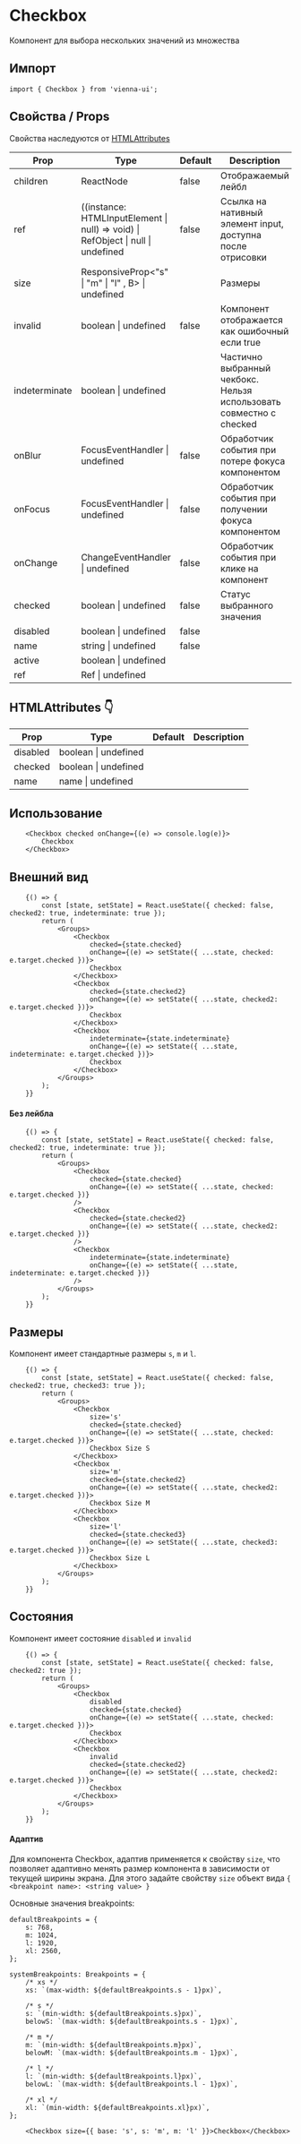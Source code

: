 # Checkbox

Компонент для выбора нескольких значений из множества

## Импорт

```
import { Checkbox } from 'vienna-ui';
```

## Свойства / Props

Свойства наследуются от [HTMLAttributes<HTMLLabelElement>](https://github.com/DefinitelyTyped/DefinitelyTyped/blob/master/types/react/index.d.ts#L1746)

| Prop | Type | Default | Description |
| --- | --- | --- | --- |
| children | ReactNode | false | Отображаемый лейбл |
| ref | ((instance: HTMLInputElement \| null) => void) \| RefObject \| null \| undefined | false | Сcылка на нативный элемент input, доступна после отрисовки |
| size | ResponsiveProp<"s" \| "m" \| "l" , B> \| undefined | | Размеры |
| invalid | boolean \| undefined | false | Компонент отображается как ошибочный если true |
| indeterminate | boolean \| undefined |  | Частично выбранный чекбокс. Нельзя использовать совместно с checked |
| onBlur | FocusEventHandler<HTMLInputElement> \| undefined | false | Обработчик события при потере фокуса компонентом |
| onFocus | FocusEventHandler<HTMLInputElement>  \| undefined | false | Обработчик события при получении фокуса компонентом |
| onChange | ChangeEventHandler<HTMLInputElement> \| undefined | false | Обработчик события при клике на компонент |
| checked | boolean \| undefined | false | Статус выбранного значения |
| disabled | boolean \| undefined | false |
| name | string \| undefined | false |
| active | boolean \| undefined |
| ref | Ref<HTMLInputElement> \| undefined |


## HTMLAttributes 👇

| Prop | Type | Default | Description |
| --- | --- | --- | --- |
| disabled | boolean \| undefined |
| checked | boolean \| undefined |
| name |  name \| undefined |

## Использование

```
    <Checkbox checked onChange={(e) => console.log(e)}>
        Checkbox
    </Checkbox>
```

## Внешний вид
```
    {() => {
        const [state, setState] = React.useState({ checked: false, checked2: true, indeterminate: true });
        return (
            <Groups>
                <Checkbox
                    checked={state.checked}
                    onChange={(e) => setState({ ...state, checked: e.target.checked })}>
                    Checkbox
                </Checkbox>
                <Checkbox
                    checked={state.checked2}
                    onChange={(e) => setState({ ...state, checked2: e.target.checked })}>
                    Checkbox
                </Checkbox>
                <Checkbox
                    indeterminate={state.indeterminate}
                    onChange={(e) => setState({ ...state, indeterminate: e.target.checked })}>
                    Checkbox
                </Checkbox>
            </Groups>
        );
    }}
```

#### Без лейбла

```
    {() => {
        const [state, setState] = React.useState({ checked: false, checked2: true, indeterminate: true });
        return (
            <Groups>
                <Checkbox
                    checked={state.checked}
                    onChange={(e) => setState({ ...state, checked: e.target.checked })}
                />
                <Checkbox
                    checked={state.checked2}
                    onChange={(e) => setState({ ...state, checked2: e.target.checked })}
                />
                <Checkbox
                    indeterminate={state.indeterminate}
                    onChange={(e) => setState({ ...state, indeterminate: e.target.checked })}
                />
            </Groups>
        );
    }}
```

## Размеры

Компонент имеет стандартные размеры `s`, `m` и `l`.

```
    {() => {
        const [state, setState] = React.useState({ checked: false, checked2: true, checked3: true });
        return (
            <Groups>
                <Checkbox
                    size='s'
                    checked={state.checked}
                    onChange={(e) => setState({ ...state, checked: e.target.checked })}>
                    Checkbox Size S
                </Checkbox>
                <Checkbox
                    size='m'
                    checked={state.checked2}
                    onChange={(e) => setState({ ...state, checked2: e.target.checked })}>
                    Checkbox Size M
                </Checkbox>
                <Checkbox
                    size='l'
                    checked={state.checked3}
                    onChange={(e) => setState({ ...state, checked3: e.target.checked })}>
                    Checkbox Size L
                </Checkbox>
            </Groups>
        );
    }}
```

## Состояния

Компонент имеет состояние `disabled` и `invalid`

```
    {() => {
        const [state, setState] = React.useState({ checked: false, checked2: true });
        return (
            <Groups>
                <Checkbox
                    disabled
                    checked={state.checked}
                    onChange={(e) => setState({ ...state, checked: e.target.checked })}>
                    Checkbox
                </Checkbox>
                <Checkbox
                    invalid
                    checked={state.checked2}
                    onChange={(e) => setState({ ...state, checked2: e.target.checked })}>
                    Checkbox
                </Checkbox>
            </Groups>
        );
    }}
```

#### Адаптив

Для компонента Checkbox, адаптив применяется к свойству `size`, что позволяет адаптивно менять размер компонента в зависимости от текущей ширины экрана. Для этого задайте свойству `size` объект вида `{ <breakpoint name>: <string value> }`

Основные значения breakpoints:

```
defaultBreakpoints = {
    s: 768,
    m: 1024,
    l: 1920,
    xl: 2560,
};

systemBreakpoints: Breakpoints = {
    /* xs */
    xs: `(max-width: ${defaultBreakpoints.s - 1}px)`,

    /* s */
    s: `(min-width: ${defaultBreakpoints.s}px)`,
    belowS: `(max-width: ${defaultBreakpoints.s - 1}px)`,

    /* m */
    m: `(min-width: ${defaultBreakpoints.m}px)`,
    belowM: `(max-width: ${defaultBreakpoints.m - 1}px)`,

    /* l */
    l: `(min-width: ${defaultBreakpoints.l}px)`,
    belowL: `(max-width: ${defaultBreakpoints.l - 1}px)`,

    /* xl */
    xl: `(min-width: ${defaultBreakpoints.xl}px)`,
};
```

```
    <Checkbox size={{ base: 's', s: 'm', m: 'l' }}>Checkbox</Checkbox>
```